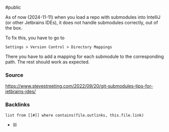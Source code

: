 #public

As of now (2024-11-11) when you load a repo with submodules into IntelliJ (or other Jetbrains IDEs), it does not handle submodules correctly, out of the box. 

To fix this, you have to go to 

`Settings > Version Control > Directory Mappings`

There you have to add a mapping for each submodule to the corresponding path. The rest should work as expected.

### Source
https://www.stevestreeting.com/2022/09/20/git-submodules-tips-for-jetbrains-ides/


### Backlinks
```dataview 
list from [[#]] where contains(file.outlinks, this.file.link)
```

- [x] 